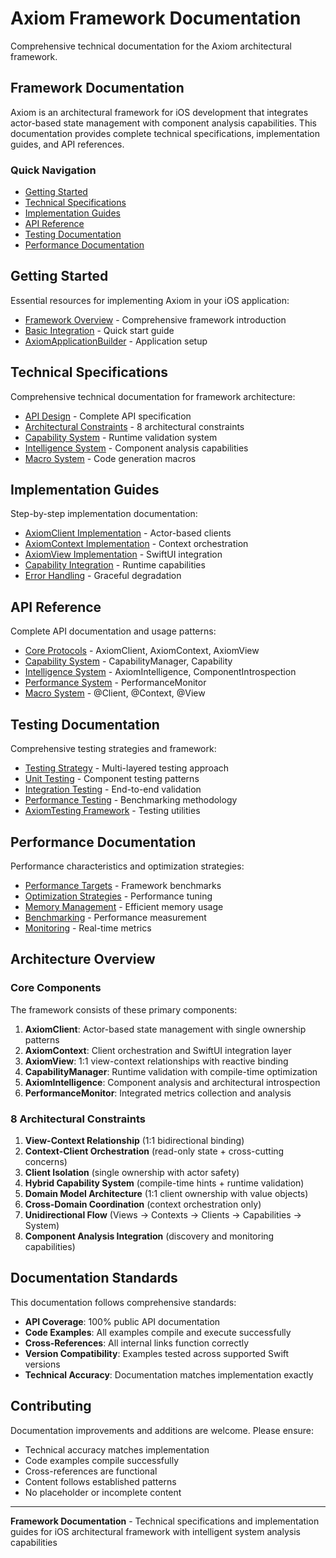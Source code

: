 # Axiom Framework Documentation

Comprehensive technical documentation for the Axiom architectural framework.

## Framework Documentation

Axiom is an architectural framework for iOS development that integrates actor-based state management with component analysis capabilities. This documentation provides complete technical specifications, implementation guides, and API references.

### Quick Navigation

- [Getting Started](#getting-started)
- [Technical Specifications](#technical-specifications)
- [Implementation Guides](#implementation-guides)
- [API Reference](#api-reference)
- [Testing Documentation](#testing-documentation)
- [Performance Documentation](#performance-documentation)

## Getting Started

Essential resources for implementing Axiom in your iOS application:

- [Framework Overview](Axiom.docc/Axiom.md) - Comprehensive framework introduction
- [Basic Integration](Implementation/BASIC_INTEGRATION.md) - Quick start guide
- [AxiomApplicationBuilder](Implementation/APPLICATION_BUILDER.md) - Application setup

## Technical Specifications

Comprehensive technical documentation for framework architecture:

- [API Design](Technical/API_DESIGN_SPECIFICATION.md) - Complete API specification
- [Architectural Constraints](Technical/ARCHITECTURAL_CONSTRAINTS.md) - 8 architectural constraints
- [Capability System](Technical/CAPABILITY_SYSTEM_SPECIFICATION.md) - Runtime validation system
- [Intelligence System](Technical/INTELLIGENCE_SYSTEM_SPECIFICATION.md) - Component analysis capabilities
- [Macro System](Technical/MACRO_SYSTEM_SPECIFICATION.md) - Code generation macros

## Implementation Guides

Step-by-step implementation documentation:

- [AxiomClient Implementation](Implementation/CLIENT_IMPLEMENTATION.md) - Actor-based clients
- [AxiomContext Implementation](Implementation/CONTEXT_IMPLEMENTATION.md) - Context orchestration
- [AxiomView Implementation](Implementation/VIEW_IMPLEMENTATION.md) - SwiftUI integration
- [Capability Integration](Implementation/CAPABILITY_INTEGRATION.md) - Runtime capabilities
- [Error Handling](Implementation/ERROR_HANDLING.md) - Graceful degradation

## API Reference

Complete API documentation and usage patterns:

- [Core Protocols](Technical/API_DESIGN_SPECIFICATION.md#core-protocols) - AxiomClient, AxiomContext, AxiomView
- [Capability System](Technical/API_DESIGN_SPECIFICATION.md#capability-system) - CapabilityManager, Capability
- [Intelligence System](Technical/API_DESIGN_SPECIFICATION.md#intelligence-system) - AxiomIntelligence, ComponentIntrospection
- [Performance System](Technical/API_DESIGN_SPECIFICATION.md#performance-system) - PerformanceMonitor
- [Macro System](Technical/API_DESIGN_SPECIFICATION.md#macro-system) - @Client, @Context, @View

## Testing Documentation

Comprehensive testing strategies and framework:

- [Testing Strategy](Testing/TESTING_STRATEGY.md) - Multi-layered testing approach
- [Unit Testing](Testing/UNIT_TESTING.md) - Component testing patterns
- [Integration Testing](Testing/INTEGRATION_TESTING.md) - End-to-end validation
- [Performance Testing](Testing/PERFORMANCE_TESTING.md) - Benchmarking methodology
- [AxiomTesting Framework](Testing/AXIOM_TESTING.md) - Testing utilities

## Performance Documentation

Performance characteristics and optimization strategies:

- [Performance Targets](Performance/PERFORMANCE_TARGETS.md) - Framework benchmarks
- [Optimization Strategies](Performance/OPTIMIZATION_STRATEGIES.md) - Performance tuning
- [Memory Management](Performance/MEMORY_MANAGEMENT.md) - Efficient memory usage
- [Benchmarking](Performance/BENCHMARKING.md) - Performance measurement
- [Monitoring](Performance/MONITORING.md) - Real-time metrics

## Architecture Overview

### Core Components

The framework consists of these primary components:

1. **AxiomClient**: Actor-based state management with single ownership patterns
2. **AxiomContext**: Client orchestration and SwiftUI integration layer  
3. **AxiomView**: 1:1 view-context relationships with reactive binding
4. **CapabilityManager**: Runtime validation with compile-time optimization
5. **AxiomIntelligence**: Component analysis and architectural introspection
6. **PerformanceMonitor**: Integrated metrics collection and analysis

### 8 Architectural Constraints

1. **View-Context Relationship** (1:1 bidirectional binding)
2. **Context-Client Orchestration** (read-only state + cross-cutting concerns)
3. **Client Isolation** (single ownership with actor safety)
4. **Hybrid Capability System** (compile-time hints + runtime validation)
5. **Domain Model Architecture** (1:1 client ownership with value objects)
6. **Cross-Domain Coordination** (context orchestration only)
7. **Unidirectional Flow** (Views → Contexts → Clients → Capabilities → System)
8. **Component Analysis Integration** (discovery and monitoring capabilities)

## Documentation Standards

This documentation follows comprehensive standards:

- **API Coverage**: 100% public API documentation
- **Code Examples**: All examples compile and execute successfully
- **Cross-References**: All internal links function correctly
- **Version Compatibility**: Examples tested across supported Swift versions
- **Technical Accuracy**: Documentation matches implementation exactly

## Contributing

Documentation improvements and additions are welcome. Please ensure:

- Technical accuracy matches implementation
- Code examples compile successfully
- Cross-references are functional
- Content follows established patterns
- No placeholder or incomplete content

---

**Framework Documentation** - Technical specifications and implementation guides for iOS architectural framework with intelligent system analysis capabilities